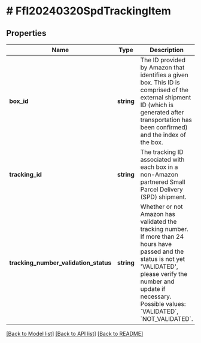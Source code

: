 # # FfI20240320SpdTrackingItem

## Properties

Name | Type | Description | Notes
------------ | ------------- | ------------- | -------------
**box_id** | **string** | The ID provided by Amazon that identifies a given box. This ID is comprised of the external shipment ID (which is generated after transportation has been confirmed) and the index of the box. | [optional]
**tracking_id** | **string** | The tracking ID associated with each box in a non-Amazon partnered Small Parcel Delivery (SPD) shipment. | [optional]
**tracking_number_validation_status** | **string** | Whether or not Amazon has validated the tracking number. If more than 24 hours have passed and the status is not yet &#39;VALIDATED&#39;, please verify the number and update if necessary. Possible values: &#x60;VALIDATED&#x60;, &#x60;NOT_VALIDATED&#x60;. | [optional]

[[Back to Model list]](../../README.md#models) [[Back to API list]](../../README.md#endpoints) [[Back to README]](../../README.md)
